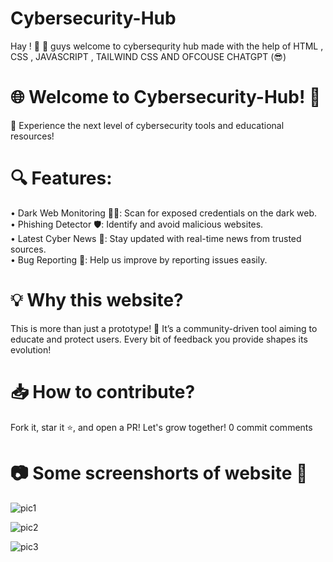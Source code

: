 # Cybersecurity-Hub
Hay ! 💫 🚀 guys welcome to cybersequrity hub made with the help of HTML , CSS , JAVASCRIPT , TAILWIND CSS  AND OFCOUSE CHATGPT  (😎)

# 🌐 Welcome to Cybersecurity-Hub! 🚀
🎉 Experience the next level of cybersecurity tools and educational resources!

# 🔍 Features:

• Dark Web Monitoring 🕵️‍♂️: Scan for exposed credentials on the dark web. <br>
• Phishing Detector 🛡️: Identify and avoid malicious websites. <br>
• Latest Cyber News 📡: Stay updated with real-time news from trusted sources. <br>
• Bug Reporting 🐛: Help us improve by reporting issues easily. <br>

# 💡 Why this website?
This is more than just a prototype! 🌟 It’s a community-driven tool aiming to educate and protect users. Every bit of feedback you provide shapes its evolution!

# 📥 How to contribute?
Fork it, star it ⭐, and open a PR! Let's grow together!
0 commit comments

# 📷 Some screenshorts of website 🌠

![pic1](https://github.com/user-attachments/assets/f9907484-6f80-4a9c-97e4-1094546809cb)


![pic2](https://github.com/user-attachments/assets/95a90d65-4638-4cdc-9c22-803692c50378)


![pic3](https://github.com/user-attachments/assets/4542a980-69ef-4219-beb2-7e217f37ca9b)
